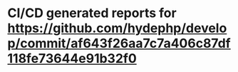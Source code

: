 # CI/CD generated reports for https://github.com/hydephp/develop/commit/af643f26aa7c7a406c87df118fe73644e91b32f0
